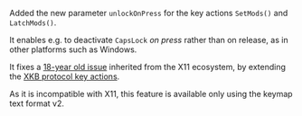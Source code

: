 Added the new parameter `unlockOnPress` for the key actions `SetMods()` and
`LatchMods()`.

It enables e.g. to deactivate `CapsLock` *on press* rather than on release,
as in other platforms such as Windows.

It fixes a [18-year old issue](https://gitlab.freedesktop.org/xkeyboard-config/xkeyboard-config/-/issues/74)
inherited from the X11 ecosystem, by extending the [XKB protocol key actions].

As it is incompatible with X11, this feature is available only using the keymap
text format v2.

[XKB protocol key actions]: https://www.x.org/releases/current/doc/kbproto/xkbproto.html#Key_Actions
